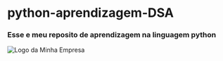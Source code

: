 # python-aprendizagem-DSA
### Esse e meu reposito de aprendizagem na linguagem python 

<img src="[https://exemplo.com/logo.png](https://upload.wikimedia.org/wikipedia/commons/thumb/c/c3/Python-logo-notext.svg/800px-Python-logo-notext.svg.png)https://upload.wikimedia.org/wikipedia/commons/thumb/c/c3/Python-logo-notext.svg/800px-Python-logo-notext.svg.png" alt="Logo da Minha Empresa">

